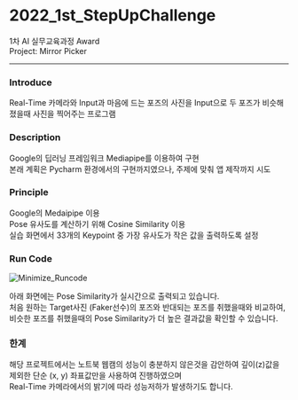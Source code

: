 # 2022_1st_StepUpChallenge
1차 AI 실무교육과정 Award  
Project: Mirror Picker
***
### Introduce
Real-Time 카메라와 Input과 마음에 드는 포즈의 사진을 Input으로
두 포즈가 비슷해졌을때 사진을 찍어주는 프로그램

### Description
Google의 딥러닝 프레임워크 Mediapipe를 이용하여 구현  
본래 계획은 Pycharm 환경에서의 구현까지였으나, 주제에 맞춰 앱 제작까지 시도

### Principle
Google의 Medaipipe 이용  
Pose 유사도를 계산하기 위해 Cosine Similarity 이용  
실습 화면에서 33개의 Keypoint 중 가장 유사도가 작은 값을 출력하도록 설정  

### Run Code
![Minimize_Runcode](https://user-images.githubusercontent.com/62230550/160237244-3c7f3aa0-02ff-4dbc-a5ca-882cb2a874d2.gif)

아래 화면에는 Pose Similarity가 실시간으로 출력되고 있습니다.  
처음 원하는 Target사진 (Faker선수)의 포즈와 반대되는 포즈를 취했을때와 비교하여,  
비슷한 포즈를 취했을때의 Pose Similarity가 더 높은 결과값을 확인할 수 있습니다.

### 한계
해당 프로젝트에서는 노트북 웹캠의 성능이 충분하지 않은것을 감안하여 깊이(z)값을 제외한 단순 (x, y) 좌표값만을 사용하여 진행하였으며  
Real-Time 카메라에서의 밝기에 따라 성능저하가 발생하기도 합니다.
